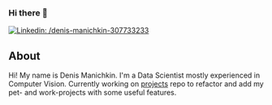 ### Hi there 👋

<!--
**shpq/shpq** is a ✨ _special_ ✨ repository because its `README.md` (this file) appears on your GitHub profile.

Here are some ideas to get you started:

- 🔭 I’m currently working on ...
- 🌱 I’m currently learning ...
- 👯 I’m looking to collaborate on ...
- 🤔 I’m looking for help with ...
- 💬 Ask me about ...
- 📫 How to reach me: ...
- 😄 Pronouns: ...
- ⚡ Fun fact: ...
-->
[![Linkedin: /denis-manichkin-307733233](https://img.shields.io/badge/-Denis%20Manichkin-blue?style=flat-square&logo=Linkedin&logoColor=white&link=https://www.linkedin.com/in/denis-manichkin-307733233/)](https://www.linkedin.com/in/denis-manichkin-307733233/)
## About
Hi! My name is Denis Manichkin. I'm a Data Scientist mostly experienced in Computer Vision.
Currently working on [projects](https://github.com/shpq/projects) repo to refactor and add my pet- and work-projects with some useful features.
